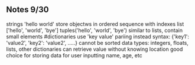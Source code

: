 ## Notes 9/30
strings 'hello world'
  store objectws in ordered sequence with indexes 
list ['hello', 'world', 'bye']
tuples('hello', 'world', 'bye') 
  similar to lists, contain small elements
#dictionaries
  use 'key value' pariing instead 
  syntax: {'key1': 'value2', 'key2': 'value2', .....}
  cannot be sorted 
  data types: integers, floats, lists, other dictionaries
  can retrieve value without knowing location 
  good choice for storing data for user inputting name, age, etc
  
